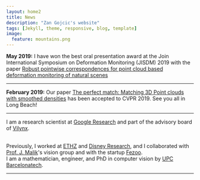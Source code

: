 ```yaml
---
layout: home2
title: News
description: "Zan Gojcic's website"
tags: [Jekyll, theme, responsive, blog, template]
image:
  feature: mountains.png
---
```



**May 2019:** I have won the best oral presentation award at the Join International Symposium on Deformation Monitoring (JISDM) 2019 with the paper <a href="https://research.google.com" target="_blank"> Robust pointwise correspondences for point cloud based deformation monitoring of natural scenes</a> 

****

**February 2019:** Our paper <a href="https://research.google.com" target="_blank"> The perfect match: Matching 3D Point clouds with smoothed densities</a> has been accepted to CVPR 2019. See you all in Long Beach!
****


I am a research scientist at <a href="https://research.google.com" target="_blank">Google Research</a> 
and part of the advisory board of <a href="http://www.vilynx.com/index.html" target="_blank">Vilynx</a>.

<br />
Previously, I worked at <a href="http://www.vision.ee.ethz.ch/index.en.html" target="_blank">ETHZ</a>
and <a href="http://www.disneyresearch.com/research-labs/disney-research-zurich/" target="_blank">Disney Research</a>,
and I collaborated with <a href="http://www.cs.berkeley.edu/~malik/" target="_blank">Prof. J. Malik</a>'s vision group 
and with the startup <a href="https://gestoos.com" target="_blank">Fezoo</a>.

<br />
I am a mathematician, engineer, and PhD in computer vision by <a href="http://www.upc.edu" target="_blank">UPC Barcelonatech</a>.


---

